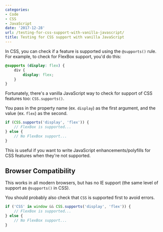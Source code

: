 ```yaml
---
categories:
- Code
- CSS
- JavaScript
date: '2017-12-28'
url: /testing-for-css-support-with-vanilla-javascript/
title: Testing for CSS support with vanilla JavaScript
---
```


In CSS, you can check if a feature is supported using the `@supports()` rule. For example, to check for FlexBox support, you'd do this:

```css
@supports (display: flex) {
	div {
		display: flex;
	}
}
```

Fortunately, there's a vanilla JavaScript way to check for support of CSS features too: `CSS.supports()`.

You pass in the property name (ex. `display`) as the first argument, and the value (ex. `flex`) as the second.

```js
if (CSS.supports('display', 'flex')) {
	// FlexBox is supported...
} else {
	// No FlexBox support...
}
```

This is useful if you want to write JavaScript enhancements/polyfills for CSS features when they're not supported.

## Browser Compatibility

This works in all modern browsers, but has no IE support (the same level of support as `@supports()` in CSS).

You should probably also check that `CSS` is supported first to avoid errors.

```js
if ('CSS' in window && CSS.supports('display', 'flex')) {
	// FlexBox is supported...
} else {
	// No FlexBox support...
}
```